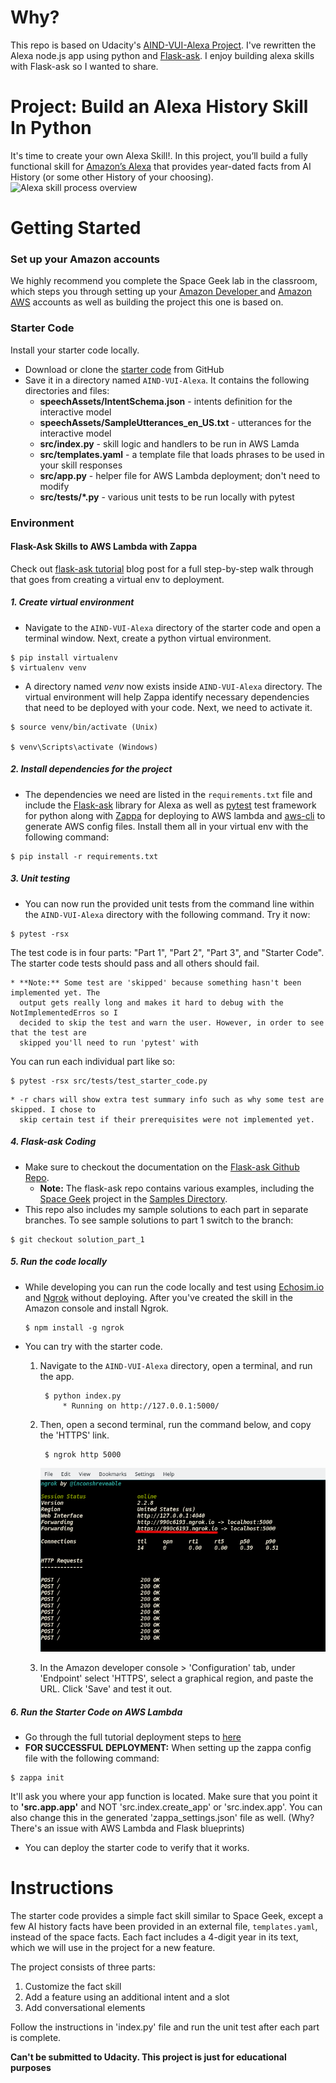 # Why?
This repo is based on Udacity's [AIND-VUI-Alexa Project](https://github.com/udacity/AIND-VUI-Alexa). I've rewritten the Alexa node.js app using python and [Flask-ask](https://github.com/johnwheeler/flask-ask). I enjoy building alexa skills with Flask-ask so I wanted to share.

# Project: Build an Alexa History Skill In Python

It's time to create your own Alexa Skill!.  In this project, you’ll build a fully functional skill for [Amazon’s Alexa](https://developer.amazon.com/alexa) that provides year-dated facts from AI History (or some other History of your choosing).
![Alexa skill process overview](images/skillOverview.png)

# Getting Started

### Set up your Amazon accounts

We highly recommend you complete the Space Geek lab in the classroom, which steps you through setting up your [Amazon Developer ](https://developer.amazon.com/alexa-skills-kit) and [Amazon AWS](https://aws.amazon.com/) accounts as well as building the project this one is based on.

### Starter Code
Install your starter code locally.
* Download or clone the [starter code](https://github.com/JacobPolloreno/AIND-VUI-Alexa) from GitHub
* Save it in a directory named `AIND-VUI-Alexa`.  It contains the following directories and files:
    - **speechAssets/IntentSchema.json**  - intents definition for the interactive model
    - **speechAssets/SampleUtterances_en_US.txt** - utterances for the interactive model
    - **src/index.py** - skill logic and handlers to be run in AWS Lamda
    - **src/templates.yaml** - a template file that loads phrases to be used in your skill responses
    - **src/app.py** - helper file for AWS Lambda deployment; don't need to modify
    - **src/tests/*.py** - various unit tests to be run locally with pytest
 
 
### Environment

#### Flask-Ask Skills to AWS Lambda with Zappa
Check out [flask-ask tutorial](https://developer.amazon.com/blogs/post/8e8ad73a-99e9-4c0f-a7b3-60f92287b0bf/new-alexa-tutorial-deploy-flask-ask-skills-to-aws-lambda-with-zappa) blog post for a full step-by-step walk through that goes from creating a virtual env to deployment.

##### 1. Create virtual environment
* Navigate to the `AIND-VUI-Alexa` directory of the starter code and open a terminal window. Next, create a python virtual environment.

```shell
$ pip install virtualenv
$ virtualenv venv
```

* A directory named _venv_ now exists inside `AIND-VUI-Alexa` directory. The virtual environment will help Zappa identify necessary dependencies that need to be deployed with your code. Next, we need to activate it. 

```shell
$ source venv/bin/activate (Unix)

$ venv\Scripts\activate (Windows)
```

##### 2. Install dependencies for the project

* The dependencies we need are listed in the `requirements.txt` file and include the [Flask-ask](https://github.com/johnwheeler/flask-ask) library for Alexa as well as  [pytest](https://docs.pytest.org/en/latest/) test framework for python along with [Zappa](https://github.com/Miserlou/Zappa) for deploying to AWS lambda and [aws-cli](https://github.com/aws/aws-cli) to generate AWS config files. Install them all in your virtual env with the following command:

```shell
$ pip install -r requirements.txt
```

##### 3. Unit testing
* You can now run the provided unit tests from the command line within the `AIND-VUI-Alexa` directory with the following command.  Try it now:
```shell
$ pytest -rsx
```

The test code is in four parts:  "Part 1", "Part 2", "Part 3", and "Starter Code". The starter code tests should pass and all others should fail.

	* **Note:** Some test are 'skipped' because something hasn't been implemented yet. The
	  output gets really long and makes it hard to debug with the NotImplementedErros so I
	  decided to skip the test and warn the user. However, in order to see that the test are
	  skipped you'll need to run 'pytest' with 

You can run each individual part like so:

```shell
$ pytest -rsx src/tests/test_starter_code.py
```
	* -r chars will show extra test summary info such as why some test are skipped. I chose to
	  skip certain test if their prerequisites were not implemented yet.

##### 4. Flask-ask Coding
* Make sure to checkout the documentation on the [Flask-ask Github Repo](https://github.com/johnwheeler/flask-ask). 
	- **Note:** The flask-ask repo contains various examples, including the [Space Geek](https://github.com/johnwheeler/flask-ask/tree/master/samples/spacegeek) project in the [Samples Directory](https://github.com/johnwheeler/flask-ask/tree/master/samples).
* This repo also includes my sample solutions to each part in separate branches. To see sample solutions to part 1 switch to the branch:
```shell
$ git checkout solution_part_1
```

##### 5. Run the code locally
* While developing you can run the code locally and test using [Echosim.io](https://echosim.io/welcome) and [Ngrok](https://ngrok.com/) without deploying. After you've created the skill in the Amazon console and install Ngrok.
	```
	$ npm install -g ngrok
	```
* You can try with the starter code.
	1. Navigate to the `AIND-VUI-Alexa` directory, open a terminal, and run the app.
	
			$ python index.py
				* Running on http://127.0.0.1:5000/
		
	2. Then, open a second terminal, run the command below, and copy the 'HTTPS' link.
	

			$ ngrok http 5000

		![Ngrok Session](images/ngrok.png)

	3. In the Amazon developer console > 'Configuration' tab, under 'Endpoint' select 'HTTPS', select a graphical region, and paste the URL. Click 'Save' and test it out.

##### 6. Run the Starter Code on AWS Lambda
* Go through the full tutorial deployment steps to [here](https://developer.amazon.com/blogs/post/8e8ad73a-99e9-4c0f-a7b3-60f92287b0bf/new-alexa-tutorial-deploy-flask-ask-skills-to-aws-lambda-with-zappa)
* **FOR SUCCESSFUL DEPLOYMENT:** When setting up the zappa config file with the following command: 
```shell
$ zappa init
```
It'll ask you where your app function is located. Make sure that you point it to **'src.app.app'** and NOT 'src.index.create_app' or 'src.index.app'. You can also change this in the generated 'zappa_settings.json' file as well. (Why? There's an issue with AWS Lambda and Flask blueprints)

* You can deploy the starter code to verify that it works.


# Instructions

The starter code provides a simple fact skill similar to Space Geek, except a few AI history facts have been provided in an external file, `templates.yaml`, instead of the space facts.  Each fact includes a 4-digit year in its text, which we will use in the project for a new feature.

The project consists of three parts:
1. Customize the fact skill
2. Add a feature using an additional intent and a slot
3. Add conversational elements

Follow the instructions in 'index.py' file and run the unit test after each part is complete.

**Can't be submitted to Udacity. This project is just for educational purposes**
